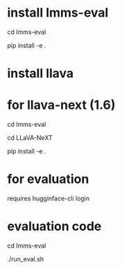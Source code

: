 # install lmms-eval

<!-- git clone https://github.com/EvolvingLMMs-Lab/lmms-eval -->

cd lmms-eval

pip install -e .

# install llava

<!-- for llava 1.5

cd lmms-eval

git clone https://github.com/haotian-liu/LLaVA

cd LLaVA

pip install -e . -->

# for llava-next (1.6)

cd lmms-eval

<!-- git clone https://github.com/LLaVA-VL/LLaVA-NeXT -->

cd LLaVA-NeXT

pip install -e .

# for evaluation

requires hugginface-cli login

# evaluation code

cd lmms-eval

./run_eval.sh
